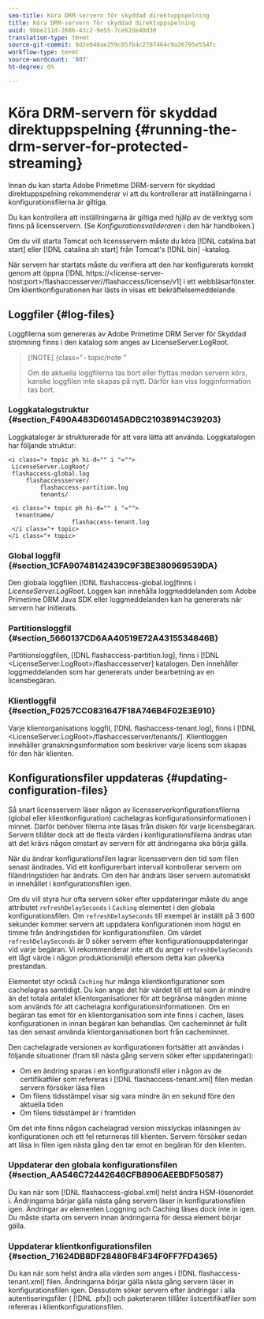 ```yaml
---
seo-title: Köra DRM-servern för skyddad direktuppspelning
title: Köra DRM-servern för skyddad direktuppspelning
uuid: 9bbe211d-268b-43c2-9e55-7ce62de40d30
translation-type: tm+mt
source-git-commit: 9d2e046ae259c05fb4c278f464c9a26795e554fc
workflow-type: tm+mt
source-wordcount: '807'
ht-degree: 0%

---
```



# Köra DRM-servern för skyddad direktuppspelning {#running-the-drm-server-for-protected-streaming}

Innan du kan starta Adobe Primetime DRM-servern för skyddad direktuppspelning rekommenderar vi att du kontrollerar att inställningarna i konfigurationsfilerna är giltiga.

Du kan kontrollera att inställningarna är giltiga med hjälp av de verktyg som finns på licensservern. (Se *Konfigurationsvalideraren* i den här handboken.)

Om du vill starta Tomcat och licensservern måste du köra [!DNL catalina.bat start] eller [!DNL catalina.sh start] från Tomcat&#39;s [!DNL bin] -katalog.

När servern har startats måste du verifiera att den har konfigurerats korrekt genom att öppna [!DNL https://<lic<span></span>ense-server-host:port>/flashaccesserver/<tenant-name>/flashaccess/license/v1] i ett webbläsarfönster. Om klientkonfigurationen har lästs in visas ett bekräftelsemeddelande.

## Loggfiler {#log-files}

Loggfilerna som genereras av Adobe Primetime DRM Server för Skyddad strömning finns i den katalog som anges av LicenseServer.LogRoot.

>[!NOTE] {class=&quot;- topic/note &quot;
>
>Om de aktuella loggfilerna tas bort eller flyttas medan servern körs, kanske loggfilen inte skapas på nytt. Därför kan viss logginformation tas bort.

### Loggkatalogstruktur {#section_F490A483D60145ADBC21038914C39203}

Loggkataloger är strukturerade för att vara lätta att använda. Loggkatalogen har följande struktur:

```
<i class="+ topic ph hi-d="" i "="">
 LicenseServer.LogRoot/ 
 flashaccess-global.log 
     flashaccessserver/ 
         flashaccess-partition.log 
         tenants/ 
             
 <i class="+ topic ph hi-d="" i "="">
  tenantname/ 
                  flashaccess-tenant.log
 </i class="+ topic>
</i class="+ topic>
```

### Global loggfil {#section_1CFA90748142439C9F3BE380969539DA}

Den globala loggfilen [!DNL flashaccess-global.log]finns i *LicenseServer.LogRoot*. Loggen kan innehålla loggmeddelanden som Adobe Primetime DRM Java SDK eller loggmeddelanden kan ha genererats när servern har initierats.

### Partitionsloggfil {#section_5660137CD6AA40519E72A4315534846B}

Partitionsloggfilen, [!DNL flashaccess-partition.log], finns i [!DNL <LicenseServer.LogRoot>/flashaccesserver] katalogen. Den innehåller loggmeddelanden som har genererats under bearbetning av en licensbegäran.

### Klientloggfil {#section_F0257CC0831647F18A746B4F02E3E910}

Varje klientorganisations loggfil, [!DNL flashaccess-tenant.log], finns i [!DNL &lt;LicenseServer.LogRoot>/flashaccesserver/tenants/<tenantname>]. Klientloggen innehåller granskningsinformation som beskriver varje licens som skapas för den här klienten.

## Konfigurationsfiler uppdateras {#updating-configuration-files}

Så snart licensservern läser någon av licensserverkonfigurationsfilerna (global eller klientkonfiguration) cachelagras konfigurationsinformationen i minnet. Därför behöver filerna inte läsas från disken för varje licensbegäran. Servern tillåter dock att de flesta värden i konfigurationsfilerna ändras utan att det krävs någon omstart av servern för att ändringarna ska börja gälla.

När du ändrar konfigurationsfilen lagrar licensservern den tid som filen senast ändrades. Vid ett konfigurerbart intervall kontrollerar servern om filändringstiden har ändrats. Om den har ändrats läser servern automatiskt in innehållet i konfigurationsfilen igen.

Om du vill styra hur ofta servern söker efter uppdateringar måste du ange attributet `refreshDelaySeconds` i `Caching` elementet i den globala konfigurationsfilen. Om `refreshDelaySeconds` till exempel är inställt på 3 600 sekunder kommer servern att uppdatera konfigurationen inom högst en timme från ändringstiden för konfigurationsfilen. Om värdet `refreshDelaySeconds` är 0 söker servern efter konfigurationsuppdateringar vid varje begäran. Vi rekommenderar inte att du anger `refreshDelaySeconds` ett lågt värde i någon produktionsmiljö eftersom detta kan påverka prestandan.

Elementet styr också `Caching` hur många klientkonfigurationer som cachelagras samtidigt. Du kan ange det här värdet till ett tal som är mindre än det totala antalet klientorganisationer för att begränsa mängden minne som används för att cachelagra konfigurationsinformationen. Om en begäran tas emot för en klientorganisation som inte finns i cachen, läses konfigurationen in innan begäran kan behandlas. Om cacheminnet är fullt tas den senast använda klientorganisationen bort från cacheminnet.

Den cachelagrade versionen av konfigurationen fortsätter att användas i följande situationer (fram till nästa gång servern söker efter uppdateringar):

* Om en ändring sparas i en konfigurationsfil eller i någon av de certifikatfiler som refereras i [!DNL flashaccess-tenant.xml] filen medan servern försöker läsa filen
* Om filens tidsstämpel visar sig vara mindre än en sekund före den aktuella tiden
* Om filens tidsstämpel är i framtiden

Om det inte finns någon cachelagrad version misslyckas inläsningen av konfigurationen och ett fel returneras till klienten. Servern försöker sedan att läsa in filen igen nästa gång den tar emot en begäran för den klienten.

### Uppdaterar den globala konfigurationsfilen {#section_AA546C72442646CFB8906AEEBDF50587}

Du kan när som [!DNL flashaccess-global.xml] helst ändra HSM-lösenordet i. Ändringarna börjar gälla nästa gång servern läser in konfigurationsfilen igen. Ändringar av elementen Loggning och Caching läses dock inte in igen. Du måste starta om servern innan ändringarna för dessa element börjar gälla.

### Uppdaterar klientkonfigurationsfilen {#section_71624DB8DF28480F84F34F0FF7FD4365}

Du kan när som helst ändra alla värden som anges i [!DNL flashaccess-tenant.xml] filen. Ändringarna börjar gälla nästa gång servern läser in konfigurationsfilen igen. Dessutom söker servern efter ändringar i alla autentiseringsfiler ( [!DNL .pfx]) och paketeraren tillåter listcertifikatfiler som refereras i klientkonfigurationsfilen.
